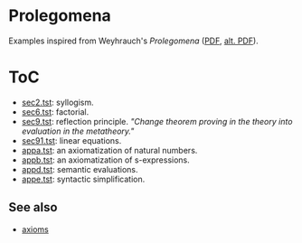 # Prolegomena

Examples inspired from Weyhrauch's _Prolegomena_ ([PDF](https://apps.dtic.mil/dtic/tr/fulltext/u2/a065698.pdf), [alt. PDF](https://pdfs.semanticscholar.org/07b8/2b58e1fd76540cf2217ed4537136855685d5.pdf)).

# ToC

- [sec2.tst](sec2.tst): syllogism.
- [sec6.tst](sec6.tst): factorial.
- [sec9.tst](sec9.tst): reflection principle. _"Change theorem proving in the theory into evaluation in the metatheory."_
- [sec91.tst](sec91.tst): linear equations.
- [appa.tst](appa.tst): an axiomatization of natural numbers.
- [appb.tst](appb.tst): an axiomatization of s-expressions.
- [appd.tst](appd.tst): semantic evaluations.
- [appe.tst](appe.tst): syntactic simplification.

## See also

- [axioms](../axioms)
